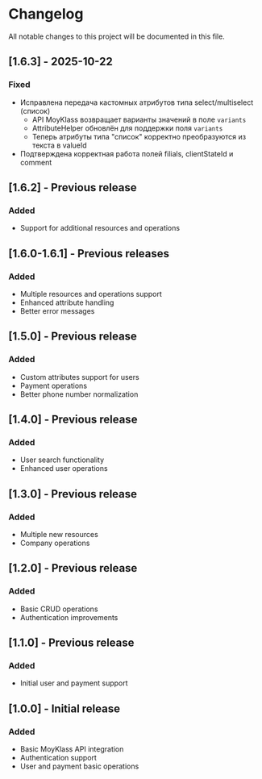 # Changelog

All notable changes to this project will be documented in this file.

## [1.6.3] - 2025-10-22

### Fixed
- Исправлена передача кастомных атрибутов типа select/multiselect (список)
  - API MoyKlass возвращает варианты значений в поле `variants`
  - AttributeHelper обновлён для поддержки поля `variants`
  - Теперь атрибуты типа "список" корректно преобразуются из текста в valueId
- Подтверждена корректная работа полей filials, clientStateId и comment

## [1.6.2] - Previous release

### Added
- Support for additional resources and operations

## [1.6.0-1.6.1] - Previous releases

### Added
- Multiple resources and operations support
- Enhanced attribute handling
- Better error messages

## [1.5.0] - Previous release

### Added
- Custom attributes support for users
- Payment operations
- Better phone number normalization

## [1.4.0] - Previous release

### Added
- User search functionality
- Enhanced user operations

## [1.3.0] - Previous release

### Added
- Multiple new resources
- Company operations

## [1.2.0] - Previous release

### Added
- Basic CRUD operations
- Authentication improvements

## [1.1.0] - Previous release

### Added
- Initial user and payment support

## [1.0.0] - Initial release

### Added
- Basic MoyKlass API integration
- Authentication support
- User and payment basic operations
